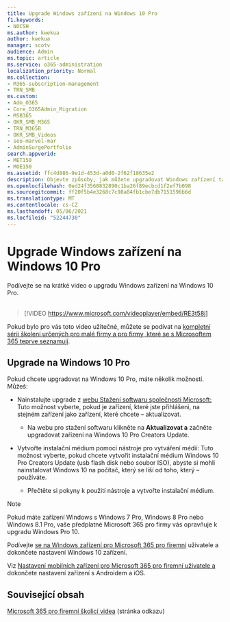 ```yaml
---
title: Upgrade Windows zařízení na Windows 10 Pro
f1.keywords:
- NOCSH
ms.author: kwekua
author: kwekua
manager: scotv
audience: Admin
ms.topic: article
ms.service: o365-administration
localization_priority: Normal
ms.collection:
- M365-subscription-management
- TRN_SMB
ms.custom:
- Adm_O365
- Core_O365Admin_Migration
- MSB365
- OKR_SMB_M365
- TRN_M365B
- OKR_SMB_Videos
- seo-marvel-mar
- AdminSurgePortfolio
search.appverid:
- MET150
- MOE150
ms.assetid: ffc4d886-9e1d-453d-a0d0-2f62f18635e2
description: Objevte způsoby, jak můžete upgradovat Windows zařízení tak, Windows 10 Pro využívat pokročilejší funkce zabezpečení a podnikové sítě.
ms.openlocfilehash: 0ed24f3560832890c1ba26f89ecbcd1f2ef7b098
ms.sourcegitcommit: ff20f5b4e3268c7c98a84fb1cbe7db7151596b6d
ms.translationtype: MT
ms.contentlocale: cs-CZ
ms.lasthandoff: 05/06/2021
ms.locfileid: "52244730"
---
```

# <a name="upgrade-windows-devices-to-windows-10-pro"></a>Upgrade Windows zařízení na Windows 10 Pro

Podívejte se na krátké video o upgradu Windows zařízení na Windows 10 Pro.<br><br>

> [!VIDEO https://www.microsoft.com/videoplayer/embed/RE3t58j] 

Pokud bylo pro vás toto video užitečné, můžete se podívat na [kompletní sérii školení určených pro malé firmy a pro firmy, které se s Microsoftem 365 teprve seznamují](../business-video/index.yml).

## <a name="upgrade-to-windows-10-pro"></a>Upgrade na Windows 10 Pro
  
Pokud chcete upgradovat na Windows 10 Pro, máte několik možností. Můžeš:
    
- Nainstalujte upgrade z [webu Stažení softwaru společnosti Microsoft:](https://go.microsoft.com/fwlink/?LinkID=836951 ) Tuto možnost vyberte, pokud je zařízení, které jste přihlášeni, na stejném zařízení jako zařízení, které chcete &ndash; aktualizovat. 

    - Na webu pro stažení softwaru klikněte na **Aktualizovat a** začněte upgradovat zařízení na Windows 10 Pro Creators Update. 
    
- Vytvořte instalační médium [](https://go.microsoft.com/fwlink/?LinkID=836960) pomocí nástroje pro vytváření médií: Tuto možnost vyberte, pokud chcete vytvořit instalační médium Windows 10 Pro Creators Update (usb flash disk nebo soubor ISO), abyste si mohli nainstalovat Windows 10 na počítač, který se liší od toho, který &ndash; používáte.

    - Přečtěte si pokyny k použití nástroje a vytvořte instalační médium. 

> [!NOTE]
> Pokud máte zařízení Windows s Windows 7 Pro, Windows 8 Pro nebo Windows 8.1 Pro, vaše předplatné Microsoft 365 pro firmy vás opravňuje k upgradu Windows Pro 10.
    
Podívejte [se na Windows zařízení pro Microsoft 365 pro firemní](set-up-windows-devices.md) uživatele a dokončete nastavení Windows 10 zařízení. 
  
Viz [Nastavení mobilních zařízení pro Microsoft 365 pro firemní uživatele a](set-up-mobile-devices.md) dokončete nastavení zařízení s Androidem a iOS. 
  
## <a name="related-content"></a>Související obsah

[Microsoft 365 pro firemní školicí videa](../business-video/index.yml) (stránka odkazu)
